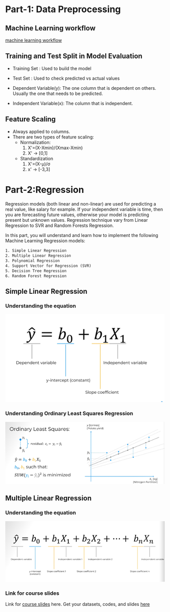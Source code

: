 # Part-1: Data Preprocessing
## Machine Learning workflow
[machine learning workflow](image.png)

## Training and Test Split in Model Evaluation
- Training Set : Used to build the model
- Test Set : Used to check predicted vs actual values

- Dependent Variable(y): The one column that is dependent on others. Usually the one that needs to be predicted.
- Independent Variable(x): The column that is independent.

## Feature Scaling
- Always applied to columns.
- There are two types of feature scaling:
    - Normalization:
        1. X'=(X-Xmin)/(Xmax-Xmin)
        2. X' -> [0,1]
    - Standardization
        1. X'=(X-μ)/σ
        2. x' -> [-3,3]

# Part-2:Regression
Regression models (both linear and non-linear) are used for predicting a real value, like salary for example. If your independent variable is time, then you are forecasting future values, otherwise your model is predicting present but unknown values. Regression technique vary from Linear Regression to SVR and Random Forests Regression.

In this part, you will understand and learn how to implement the following Machine Learning Regression models:

    1. Simple Linear Regression
    2. Multiple Linear Regression
    3. Polynomial Regression
    4. Support Vector for Regression (SVR)
    5. Decision Tree Regression
    6. Random Forest Regression

## Simple Linear Regression

### Understanding the equation
![simple linear regression equation](slr.png)

### Understanding Ordinary Least Squares Regression
![ordinary least squarest](ordleastsquares.png)

## Multiple Linear Regression
### Understanding the equation
![MLR Equation](mlr.png)


### Link for course slides 
Link for [course slides](https://online.fliphtml5.com/grdgl/hfrm/#p=12) here.
Get your datasets, codes, and slides [here](https://www.superdatascience.com/machine-learning)